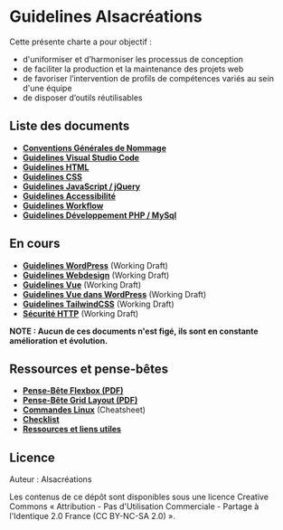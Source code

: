 # Guidelines Alsacréations

Cette présente charte a pour objectif :

- d'uniformiser et d’harmoniser les processus de conception
- de faciliter la production et la maintenance des projets web
- de favoriser l’intervention de profils de compétences variés au sein d'une équipe
- de disposer d’outils réutilisables

## Liste des documents

- [**Conventions Générales de Nommage**](Conventions-generales-nommage.md)
- [**Guidelines Visual Studio Code**](Guidelines-VScode.md)
- [**Guidelines HTML**](Guidelines-HTML.md)
- [**Guidelines CSS**](Guidelines-CSS.md)
- [**Guidelines JavaScript / jQuery**](Guidelines-JavaScript.md)
- [**Guidelines Accessibilité**](Guidelines-Accessibilite.md)
- [**Guidelines Workflow**](Guidelines-Workflow.md)
- [**Guidelines Développement PHP / MySql**](Guidelines-Developpement-PHP.md)

## En cours

- [**Guidelines WordPress**](Guidelines-WordPress.md) (Working Draft)
- [**Guidelines Webdesign**]() (Working Draft)
- [**Guidelines Vue**]() (Working Draft)
- [**Guidelines Vue dans WordPress**]() (Working Draft)
- [**Guidelines TailwindCSS**]() (Working Draft)
- [**Sécurité HTTP**]() (Working Draft)

**NOTE : Aucun de ces documents n'est figé, ils sont en constante amélioration et évolution.**

## Ressources et pense-bêtes

- [**Pense-Bête Flexbox (PDF)**](https://github.com/alsacreations/guidelines/blob/master/flexbox-cheatsheet.pdf)
- [**Pense-Bête Grid Layout (PDF)**](https://github.com/alsacreations/guidelines/blob/master/grid-cheatsheet.pdf)
- [**Commandes Linux**](Commandes-Linux.md) (Cheatsheet)
- [**Checklist**](Checklist.md)
- [**Ressources et liens utiles**](Ressources-liens.md)

## Licence

Auteur : Alsacréations

Les contenus de ce dépôt sont disponibles sous une licence Creative Commons « Attribution - Pas d'Utilisation Commerciale - Partage à l'Identique 2.0 France (CC BY-NC-SA 2.0) ».
